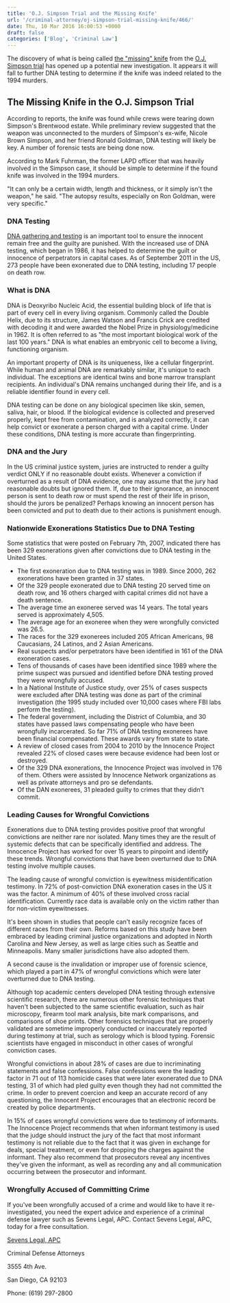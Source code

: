 ```yaml
---
title: 'O.J. Simpson Trial and the Missing Knife'
url: '/criminal-attorney/oj-simpson-trial-missing-knife/466/'
date: Thu, 10 Mar 2016 16:00:53 +0000
draft: false
categories: ['Blog', 'Criminal Law']
---
```


The discovery of what is being called [the "missing" knife](https://www.sevenslegal.com/) from the [O.J. Simpson trial](https://www.sevenslegal.com/) has opened up a potential new investigation. It appears it will fall to further DNA testing to determine if the knife was indeed related to the 1994 murders.

The Missing Knife in the O.J. Simpson Trial
-------------------------------------------

According to reports, the knife was found while crews were tearing down Simpson's Brentwood estate. While preliminary review suggested that the weapon was unconnected to the murders of Simpson's ex-wife, Nicole Brown Simpson, and her friend Ronald Goldman, DNA testing will likely be key. A number of forensic tests are being done now.

According to Mark Fuhrman, the former LAPD officer that was heavily involved in the Simpson case, it should be simple to determine if the found knife was involved in the 1994 murders.

"It can only be a certain width, length and thickness, or it simply isn't the weapon," he said. "The autopsy results, especially on Ron Goldman, were very specific."

### DNA Testing

[DNA gathering and testing](https://www.sevenslegal.com/) is an important tool to ensure the innocent remain free and the guilty are punished. With the increased use of DNA testing, which began in 1986, it has helped to determine the guilt or innocence of perpetrators in capital cases. As of September 2011 in the US, 273 people have been exonerated due to DNA testing, including 17 people on death row.

### What is DNA

DNA is Deoxyribo Nucleic Acid, the essential building block of life that is part of every cell in every living organism. Commonly called the Double Helix, due to its structure, James Watson and Francis Crick are credited with decoding it and were awarded the Nobel Prize in physiology/medicine in 1962. It is often referred to as "the most important biological work of the last 100 years." DNA is what enables an embryonic cell to become a living, functioning organism.

An important property of DNA is its uniqueness, like a cellular fingerprint. While human and animal DNA are remarkably similar, it's unique to each individual. The exceptions are identical twins and bone marrow transplant recipients. An individual's DNA remains unchanged during their life, and is a reliable identifier found in every cell.

DNA testing can be done on any biological specimen like skin, semen, saliva, hair, or blood. If the biological evidence is collected and preserved properly, kept free from contamination, and is analyzed correctly, it can help convict or exonerate a person charged with a capital crime. Under these conditions, DNA testing is more accurate than fingerprinting.

### DNA and the Jury

In the US criminal justice system, juries are instructed to render a guilty verdict ONLY if no reasonable doubt exists. Whenever a conviction if overturned as a result of DNA evidence, one may assume that the jury had reasonable doubts but ignored them. If, due to their ignorance, an innocent person is sent to death row or must spend the rest of their life in prison, should the jurors be penalized? Perhaps knowing an innocent person has been convicted and put to death due to their actions is punishment enough.

### Nationwide Exonerations Statistics Due to DNA Testing

Some statistics that were posted on February 7th, 2007, indicated there has been 329 exonerations given after convictions due to DNA testing in the United States.

*   The first exoneration due to DNA testing was in 1989. Since 2000, 262 exonerations have been granted in 37 states.
*   Of the 329 people exonerated due to DNA testing 20 served time on death row, and 16 others charged with capital crimes did not have a death sentence.
*   The average time an exoneree served was 14 years. The total years served is approximately 4,505.
*   The average age for an exoneree when they were wrongfully convicted was 26.5.
*   The races for the 329 exonerees included 205 African Americans, 98 Caucasians, 24 Latinos, and 2 Asian Americans.
*   Real suspects and/or perpetrators have been identified in 161 of the DNA exoneration cases.
*   Tens of thousands of cases have been identified since 1989 where the prime suspect was pursued and identified before DNA testing proved they were wrongfully accused.
*   In a National Institute of Justice study, over 25% of cases suspects were excluded after DNA testing was done as part of the criminal investigation (the 1995 study included over 10,000 cases where FBI labs perform the testing).
*   The federal government, including the District of Columbia, and 30 states have passed laws compensating people who have been wrongfully incarcerated. So far 71% of DNA testing exonerees have been financial compensated. These awards vary from state to state.
*   A review of closed cases from 2004 to 2010 by the Innocence Project revealed 22% of closed cases were because evidence had been lost or destroyed.
*   Of the 329 DNA exonerations, the Innocence Project was involved in 176 of them. Others were assisted by Innocence Network organizations as well as private attorneys and pro se defendants.
*   Of the DAN exonerees, 31 pleaded guilty to crimes that they didn't commit.

### Leading Causes for Wrongful Convictions

Exonerations due to DNA testing provides positive proof that wrongful convictions are neither rare nor isolated. Many times they are the result of systemic defects that can be specifically identified and address. The Innocence Project has worked for over 15 years to pinpoint and identify these trends. Wrongful convictions that have been overturned due to DNA testing involve multiple causes.

The leading cause of wrongful conviction is eyewitness misidentification testimony. In 72% of post-conviction DNA exoneration cases in the US it was the factor. A minimum of 40% of these involved cross racial identification. Currently race data is available only on the victim rather than for non-victim eyewitnesses.

It's been shown in studies that people can't easily recognize faces of different races from their own. Reforms based on this study have been embraced by leading criminal justice organizations and adopted in North Carolina and New Jersey, as well as large cities such as Seattle and Minneapolis. Many smaller jurisdictions have also adopted them.

A second cause is the invalidation or improper use of forensic science, which played a part in 47% of wrongful convictions which were later overturned due to DNA testing.

Although top academic centers developed DNA testing through extensive scientific research, there are numerous other forensic techniques that haven't been subjected to the same scientific evaluation, such as hair microscopy, firearm tool mark analysis, bite mark comparisons, and comparisons of shoe prints. Other forensics techniques that are properly validated are sometime improperly conducted or inaccurately reported during testimony at trial, such as serology which is blood typing. Forensic scientists have engaged in misconduct in other cases of wrongful conviction cases.

Wrongful convictions in about 28% of cases are due to incriminating statements and false confessions. False confessions were the leading factor in 71 out of 113 homicide cases that were later exonerated due to DNA testing, 31 of which had pled guilty even though they had not committed the crime. In order to prevent coercion and keep an accurate record of any questioning, the Innocent Project encourages that an electronic record be created by police departments.

In 15% of cases wrongful convictions were due to testimony of informants. The Innocence Project recommends that when informant testimony is used that the judge should instruct the jury of the fact that most informant testimony is not reliable due to the fact that it was given in exchange for deals, special treatment, or even for dropping the charges against the informant. They also recommend that prosecutors reveal any incentives they've given the informant, as well as recording any and all communication occurring between the prosecutor and informant.

### Wrongfully Accused of Committing Crime

If you've been wrongfully accused of a crime and would like to have it re-investigated, you need the expert advice and experience of a criminal defense lawyer such as Sevens Legal, APC. Contact Sevens Legal, APC, today for a free consultation.

[Sevens Legal, APC](https://www.sevenslegal.com/ "Sevens Legal, APC")

Criminal Defense Attorneys

3555 4th Ave.

San Diego, CA 92103

Phone: (619) 297-2800